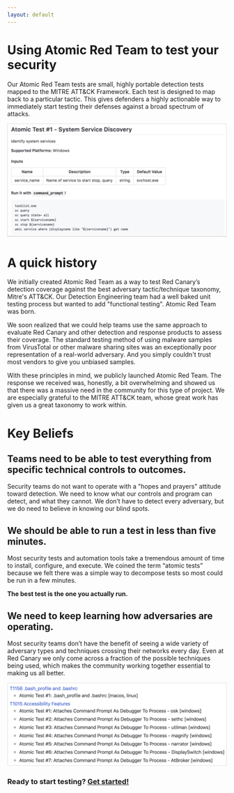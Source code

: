 ```yaml
---
layout: default
---
```


# Using Atomic Red Team to test your security

Our Atomic Red Team tests are small, highly portable detection tests mapped to the MITRE ATT&CK Framework. Each test
is designed to map back to a particular tactic. This gives defenders a highly actionable way to immediately start
testing their defenses against a broad spectrum of attacks.

![Markdown example](assets/images/technique-md-example.png)

# A quick history

We initially created Atomic Red Team as a way to test Red Canary’s detection coverage against the best adversary
tactic/technique taxonomy, Mitre's ATT&CK. Our Detection Engineering team had a well baked unit testing process but
wanted to add "functional testing". Atomic Red Team was born.

We soon realized that we could help teams use the same approach to evaluate Red Canary and other detection and
response products to assess their coverage. The standard testing method of using malware samples from VirusTotal or
other malware sharing sites was an exceptionally poor representation of a real-world adversary. And you simply
couldn't trust most vendors to give you unbiased samples.

With these principles in mind, we publicly launched Atomic Red Team. The response we received was, honestly, a bit
overwhelming and showed us that there was a massive need in the community for this type of project. We are
especially grateful to the MITRE ATT&CK team, whose great work has given us a great taxonomy to work within.

# Key Beliefs

## Teams need to be able to test everything from specific technical controls to outcomes.
Security teams do not want to operate with a "hopes and prayers" attitude toward detection. We need to know
what our controls and program can detect, and what they cannot. We don’t have to detect every adversary, but we do 
need to believe in knowing our blind spots.

## We should be able to run a test in less than five minutes.
Most security tests and automation tools take a tremendous amount of time to install, configure, and execute. We
coined the term “atomic tests” because we felt there was a simple way to decompose tests so most could be run
in a few minutes.

**The best test is the one you actually run.**

## We need to keep learning how adversaries are operating.
Most security teams don’t have the benefit of seeing a wide variety of adversary types and techniques crossing
their networks every day. Even at Red Canary we only come across a fraction of the possible techniques being
used, which makes the community working together essential to making us all better.

![Markdown example](assets/images/list-of-tests.png)

### Ready to start testing? [Get started!](https://atomicredteam.io/testing)
